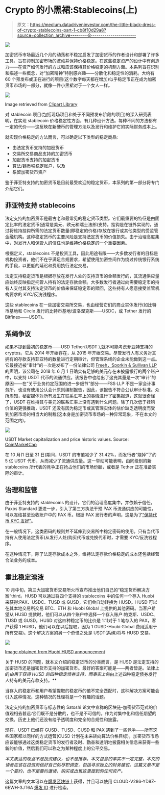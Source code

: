 # Crypto 的小黑裙:Stablecoins(上)

> 原文：<https://medium.datadriveninvestor.com/the-little-black-dress-of-crypto-stablecoins-part-1-cb8f10d29a8?source=collection_archive---------8----------------------->

[![](img/20524c4da985b5c111cef8ffb87213e0.png)](https://www.datadriveninvestor.com/ddi-intelligence/)

加密货币市场最近几个月的动荡和不稳定启发了加密货币的作者设计和部署了许多工具，旨在抑制加密市场的波动并保持价格稳定。在这些稳定资产的设计中有创造力——在资产如何发行的方式和应该保持其价格稳定的机制方面。本系列旨在识别和描述一些概念，对“加密精神”特别感兴趣——分散化和稳定性的消耗。大约有 60 个预发布或正在进行的项目(这个数字每天都在增加)似乎稳定币正在成为加密货币市场的一部分，就像一件小黑裙对于一个女人一样。

![](img/cf9b826d19137aecb7197e5ab08092ce.png)

Image retrieved from [Clipart Library](http://clipart-library.com/)

对 stablecoin 项目(包括现场项目和处于不同预发布阶段的项目)的深入研究表明，在实现 stablecoin 价格稳定性方面，有几种设计方法。每种不同的方法都有一定的代价——这反映在新硬币的管理方法以及发行和维护它的实际财务成本上。

就实现价格稳定的方法而言，可以确定以下类型的稳定商品:

*   由法定货币支持的加密货币
*   交易所交易商品支持的加密货币
*   加密货币支持的加密货币
*   算法/铸币税稳定账户，以及
*   系留加密货币资产

鉴于菲亚特支持的加密货币是目前最受欢迎的稳定货币，本系列的第一部分将专门介绍它们。

## 菲亚特支持 stablecoins

法定支持的加密货币是最古老和最常见的稳定货币类型。它们最重要的特征是由固定比率的法定货币(通常是美元、欧元和瑞士法郎)支持。挂钩是在链外实现的，通过将维持挂钩所需的法定货币数量(即稳定的价格)存放在银行或其他类型的受监管金融机构。这种稳定货币的主要风险是支持法定货币的价值损失。由于治理高度集中，对发行人和保管人的信任也是维持价格稳定的一个重要因素。

根据定义，stablecoins 不是投资工具，因此用途有限——大多数发行者的目标是机构投资者，他们不在乎满足合规要求，希望使用加密空间作为绕过传统银行系统的手段，以更低的延迟和费用执行法定交易。

法定支持稳定货币是根据存放在发行人处的支持货币的金额发行的，其流通供应量应始终反映指定托管人持有的法定存款金额。大多数发行者通过向需要稳定币的持有人支付其支持法定货币的价值来保证稳定币的赎回，这些持有人愿意接受监管机构要求的 KYC/反洗钱程序。

这些 stablecoins 在一些加密交易所交易，也由经营它们的商业实体发行(如比特币基地和 Circle 发行的比特币基地/波洛涅克斯——USDC，或 Tether 发行的 Bitfinex——USDT)。

## 系绳争议

如果不提到最初的稳定币——USD Tether(USDT ),就不可能考虑菲亚特支持的 cryptos。它从 2014 年开始存在，从 2015 年开始交易。尽管发行人有义务对其拥有的存款支持菲亚特的数量进行定期审计，但管理系绳的企业未能做到这一点。它最接近被“审计”的一次是发布了一份法律公司 [Freeh，Sporkin & Sullivan LLP](https://tether.to/fss-report-transparency-update/) 的声明，该公司在 2018 年 6 月 1 日确实有足够的美元存在未披露银行的两个账户中，以支持 USDT 代币的流通供应。该报告中也给出了这充其量是一次“审计”的原因——在“关于业务约定范围的进一步细节”部分——FSS·LLP 不是一家会计事务所，也没有使用公认会计原则编制报告，因此，该报告不符合公认审计标准。众所周知，秘密媒体对所有发生在联系汇率上的事情进行了密集报道，这就很奇怪了，USDT 在维持其与美元的联系汇率上没有遇到什么问题。除了几次低于挂钩价值的更强推动，USDT 还没有因为稳定币或其管理实体的估价缺乏透明度而受到加密市场的相当大的制裁(这本身是加密货币市场的一种异常现象，不在本文的范围之内)。

![](img/8dc6fcc6fafbf7aa011c91c8dea1b087.png)

USDT Market capitalization and price historic values. Source: [CoinMarketCap](https://coinmarketcap.com/currencies/tether/)

在 10 月(1 日至 31 日)期间，USDT 的市值减少了 31.42%，而发行者“烧掉”了约 5 亿 USDT 代币，从而减少了流通供应量。这一举动可能表明，由同级别的新 stablecoins 所代表的竞争正在抢占他们的市场份额，或者是 Tether 正在准备实际的审计。

## 治理和监管

由于菲亚特支持的 stablecoins 的设计，它们的治理高度集中，并依赖于信任。Paxos Standard 更进一步，引入了第三方执法干预 PAX 币流通供应的可能性，可以冻结甚至没收账户中的 PAX 币。根据 PAX 发行者的声明，这是为了[“保持代币 KYC 友好”](https://siliconangle.com/2018/09/20/prominent-stablecoin-found-backdoor-allows-tokens-seized/)。

在一般情况下，这类密码的规则并不延伸到交易所中稳定密码的使用。只有当代币持有人使用法定货币(从发行人处)购买代币或兑换代币时，才需要 KYC/反洗钱程序。

在这种情况下，除了法定存款成本之外，维持法定存款价格稳定的成本还包括经营合法业务的成本。

## 霍比稳定溶液

10 月中旬，第三大加密货币交易所火币宣布推出他们自己的“稳定货币解决方案”third。HUSD 可以通过将四个支持的 stablecoins 中的任何一个存入 Huobi 来获得:PAX、USDC、TUSD 或 GUSD，它们会自动转换为 HUSD。HUSD 可以在其本地交易所交易 BTC、ETH 和 Huobi Global 上提供的其他密码。当客户希望从 HUSD 提款时，他们可以从四个账户中选择一个存入账户:帕克斯、USDC、TUSD 或 GUSD。HUSD 对这四种稳定币的比价是 1:1(对于 1 笔存入的 PAX，客户获得 1 HUSD，他们可以在以后提取，因为 1 GUSD-Houbi Global 费用适用于所有交易)。这个解决方案的另一个奇怪之处是 USDT(系绳)将与 HUSD 交易。

![](img/004389402c41ca6c9ec29a0ea723ce60.png)

[Image obtained from Huobi HUSD announcement](https://huobiglobal.zendesk.com/hc/en-us/articles/360000170601-Announcement-on-Launching-HUSD-solution-on-Huobi-Global)

关于 HUSD 的问题，就本文介绍的稳定货币的分类而言，是 HUSD 是法定支持的加密货币还是加密货币支持的加密货币。最好的答案可能是——两者皆是。法律上的*由用于获得 HUSD 的四种稳定债券支持，而事实上的*由上述四种稳定债券发行人持有的美元存款支持。**

当存入的稳定币和用户希望提取的稳定币的值不完全匹配时，这种解决方案可能会引入这种情况，这种情况的处理将是一个有趣的话题。

法定支持的加密货币与标志性的 Satoshi 论文中宣称的区块链-加密货币范式的价值观相去甚远:它们既不是分散的，也不是不可信的。作为对集中化和信任期望的交换，历史上他们还没有给予透明度和完全的合规性和披露。

现在，USDT 已经在 GUSD、TUSD、CUSD 和 PAX 遇到了一些竞争——所有这些国家都以同样的方式运营(CUSD 计划在未来转向算法价格目标)，加密货币市场应该能够通过这类稳定货币的发行者及时、勤奋和透明地披露相关信息来获得一些新的价值，然后我们可以称之为某种程度上的公平交易。

*本文表达的观点不是投资建议，也不是推荐。本文包含的事实不一定完整，本文的读者应该在投资前做好自己的尽职调查，包括寻求独立的财务建议。这篇文章不是一个要约，也不是要约邀请，购买或出售这里提到的任何资产。*

这篇文章的文本可以在[爆发区块链](https://www.burst-coin.org/download-wallet)上获得，并且可以使用 CLOUD-V286-YD8Z-6EWH-3JT6A [爆发 ID](https://burstwiki.org/wiki/Burst_Software#CloudBurst) 进行检索。